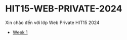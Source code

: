 # HIT15-WEB-PRIVATE-2024

Xin chào đến với lớp Web Private HIT15 2024

- [Week 1](./week-1/README.html)
